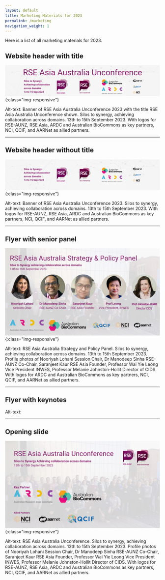 ```yaml
---
layout: default
title: Marketing Materials for 2023
permalink: /marketing
navigation_weight: 1
---
```


Here is a list of all marketing materials for 2023.

## Website header with title

![Banner of RSE Asia Australia Unconference 2023 with the title RSE Asia Australia Unconference shown. Silos to synergy, achieving collaboration across domains. 13th to 15th September 2023. With logos for RSE-AUNZ, RSE Asia, ARDC and Australian BioCommons as key partners, NCI, QCIF, and AARNet as allied partners.](/assets/website_banner_with_title.png){:class="img-responsive"}


Alt-text: Banner of RSE Asia Australia Unconference 2023 with the title RSE Asia Australia Unconference shown. Silos to synergy, achieving collaboration across domains. 13th to 15th September 2023. With logos for RSE-AUNZ, RSE Asia, ARDC and Australian BioCommons as key partners, NCI, QCIF, and AARNet as allied partners.

---

## Website header without title

![Banner of RSE Asia Australia conference 2023. Silos to synergy, achieving collaboration across domains. 13th to 15th September 2023. With logos for RSE-AUNZ, RSE Asia, ARDC and Australian BioCommons as key partners, NCI, QCIF, and AARNet as allied partners. ](/assets/conference_banner_small_website.png){:class="img-responsive"}


Alt-text: Banner of RSE Asia Australia Unconference 2023. Silos to synergy, achieving collaboration across domains. 13th to 15th September 2023. With logos for RSE-AUNZ, RSE Asia, ARDC and Australian BioCommons as key partners, NCI, QCIF, and AARNet as allied partners.

---

## Flyer with senior panel


![RSE Asia Australia Strategy and Policy Panel. Silos to synergy, achieving collaboration across domains. 13th to 15th September 2023. Profile photos of Nooriyah Lohani Session Chair, Dr Manodeep Sinha RSE-AUNZ Co-Chair, Saranjeet Kaur RSE Asia Founder, Professor Wai Yie Leong Vice President INWES, Professor Melanie Johnston-Hollit Director of CIDS. With logos for RSE-AUNZ, RSE Asia, ARDC and Australian BioCommons as key partners, NCI, QCIF, and AARNet as allied partners. ](/assets/senior_panel_flyer.png){:class="img-responsive"}


Alt-text: RSE Asia Australia Strategy and Policy Panel. Silos to synergy, achieving collaboration across domains. 13th to 15th September 2023. Profile photos of Nooriyah Lohani Session Chair, Dr Manodeep Sinha RSE-AUNZ Co-Chair, Saranjeet Kaur RSE Asia Founder, Professor Wai Yie Leong Vice President INWES, Professor Melanie Johnston-Hollit Director of CIDS. With logos for ARDC and Australian BioCommons as key partners, NCI, QCIF, and AARNet as allied partners.

---

## Flyer with keynotes


Alt-text:

---

## Opening slide 

![improve ](/assets/opening_slide.png){:class="img-responsive"}




Alt-text: RSE Asia Australia Unconference. Silos to synergy, achieving collaboration across domains. 13th to 15th September 2023. Profile photos of Nooriyah Lohani Session Chair, Dr Manodeep Sinha RSE-AUNZ Co-Chair, Saranjeet Kaur RSE Asia Founder, Professor Wai Yie Leong Vice President INWES, Professor Melanie Johnston-Hollit Director of CIDS. With logos for RSE-AUNZ, RSE Asia, ARDC and Australian BioCommons as key partners, NCI, QCIF, and AARNet as allied partners.
